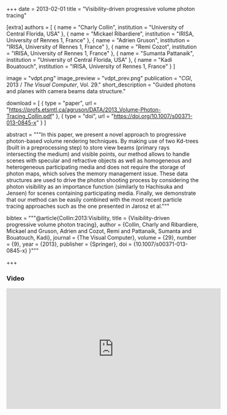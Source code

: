 +++
date = 2013-02-01
title = "Visibility-driven progressive volume photon tracing"

[extra]
authors = [
    { name = "Charly Collin", institution = "University of Central Florida, USA" }, 
    { name = "Mickael Ribardiere", institution = "IRISA, University of Rennes 1, France" },
    { name = "Adrien Gruson", institution = "IRISA, University of Rennes 1, France" },
    { name = "Remi Cozot", institution = "IRISA, University of Rennes 1, France" },
    { name = "Sumanta Pattanaik", institution = "University of Central Florida, USA" },
    { name = "Kadi Bouatouch", institution = "IRISA, University of Rennes 1, France" }
]

image = "vdpt.png"
image_preview = "vdpt_prev.png"
publication = "*CGI*, 2013 / *The Visual Computer*, Vol. 29."
short_description = "Guided photons and planes with camera beams data structure."

download = [ 
    { type = "paper", url = "https://profs.etsmtl.ca/agruson/DATA/2013_Volume-Photon-Tracing_Collin.pdf" },
    { type = "doi", url = "https://doi.org/10.1007/s00371-013-0845-x" }
]

abstract = """In this paper, we present a novel approach to progressive photon-based volume rendering techniques. By making use of two Kd-trees (built in a preprocessing step) to store view beams (primary rays intersecting the medium) and visible points, our method allows to handle scenes with specular and refractive objects as well as homogeneous and heterogeneous participating media and does not require the storage of photon maps, which solves the memory management issue. These data structures are used to drive the photon shooting process by considering the photon visibility as an importance function (similarly to Hachisuka and Jensen) for scenes containing participating media. Finally, we demonstrate that our method can be easily combined with the most recent particle tracing approaches such as the one presented in Jarosz et al."""

bibtex = """@article{Collin:2013:Visibility,
    title = {Visibility-driven progressive volume photon tracing},
    author = {Collin, Charly and Ribardiere, Mickael and Gruson, Adrien and Cozot, Remi and Pattanaik, Sumanta and Bouatouch, Kadi},
    journal = {The Visual Computer},
    volume = {29},
    number = {9},
    year = {2013},
    publisher = {Springer},
    doi = {10.1007/s00371-013-0845-x}
}"""

+++

### Video

<center>
<iframe width="560" height="315" src="https://www.youtube.com/embed/kd6fKV87tIc" frameborder="0" allow="accelerometer; autoplay; encrypted-media; gyroscope; picture-in-picture" allowfullscreen></iframe>
</center>

